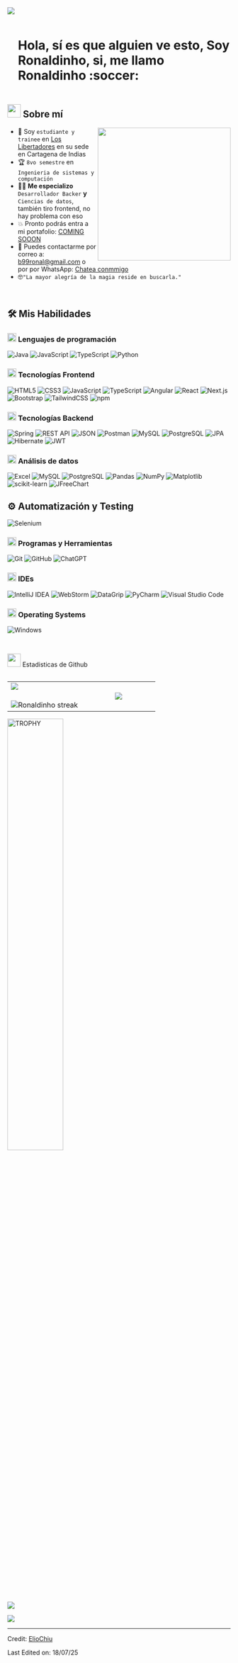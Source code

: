 <!--horizontal divider(gradiant)-->
<img src="https://user-images.githubusercontent.com/73097560/115834477-dbab4500-a447-11eb-908a-139a6edaec5c.gif">

<!--h1 without bottom border-->

<div id="user-content-toc">
  <ul align="left">
    <summary><h1 style="display: inline-block">Hola, sí es que alguien ve esto, Soy Ronaldinho, si, me llamo Ronaldinho :soccer:</h1></summary>
  </ul>
</div>


<!--About Me-->

## <picture><img src = "https://github.com/7oSkaaa/7oSkaaa/blob/main/Images/about_me.gif?raw=true" width = 30px></picture> Sobre mí

<picture> <img align="right" src="https://media.giphy.com/media/SWoSkN6DxTszqIKEqv/giphy.gif" width = 300px></picture>

- :school: Soy `estudiante y trainee` en [Los Libertadores](https://www.ulibertadores.edu.co/) en su sede en Cartagena de Indias
- :trophy: `8vo semestre` en `Ingenieria de sistemas y computación`
- :technologist: **Me especializo** `Desarrollador Backer` **y** `Ciencias de datos`, también tiro frontend, no hay problema con eso
- :boom: Pronto podrás entra a mi portafolio: [COMING SOOON]()
- :email: Puedes contactarme por correo a: [b99ronal@gmail.com](mailto:b99ronal@gmail.com) o por por WhatsApp: [Chatea conmmigo](https://wa.me/573246537538)
- :nerd_face:`"La mayor alegría de la magia reside en buscarla."`

<br>

## 🛠️ Mis Habilidades

### <picture> <img src = "https://github.com/7oSkaaa/7oSkaaa/blob/main/Images/Programming_Languages.gif?raw=true" width = 20px>  </picture> Lenguajes de programación

![Java](https://img.shields.io/badge/Java-007396?style=flat-square&logo=OpenJDK&logoColor=white)
![JavaScript](https://img.shields.io/badge/JavaScript-F7DF1E?style=flat-square&logo=JavaScript&logoColor=black)
![TypeScript](https://img.shields.io/badge/TypeScript-3178C6?style=flat-square&logo=TypeScript&logoColor=white)
![Python](https://img.shields.io/badge/Python-3776AB?style=flat-square&logo=Python&logoColor=white)

### <picture> <img src = "https://github.com/7oSkaaa/7oSkaaa/blob/main/Images/Front_End.gif?raw=true" width = 20px>  </picture> Tecnologías Frontend 

![HTML5](https://img.shields.io/badge/HTML5-E34F26?style=flat-square&logo=HTML5&logoColor=white)
![CSS3](https://img.shields.io/badge/CSS3-1572B6?style=flat-square&logo=CSS3&logoColor=white)
![JavaScript](https://img.shields.io/badge/JavaScript-F7DF1E?style=flat-square&logo=JavaScript&logoColor=black)
![TypeScript](https://img.shields.io/badge/TypeScript-3178C6?style=flat-square&logo=TypeScript&logoColor=white)
![Angular](https://img.shields.io/badge/Angular-DD0031?style=flat-square&logo=Angular&logoColor=white)
![React](https://img.shields.io/badge/React-20232A?style=flat-square&logo=React&logoColor=61DAFB)
![Next.js](https://img.shields.io/badge/Next.js-000000?style=flat-square&logo=Next.js&logoColor=white)
![Bootstrap](https://img.shields.io/badge/Bootstrap-7952B3?style=flat-square&logo=Bootstrap&logoColor=white)
![TailwindCSS](https://img.shields.io/badge/TailwindCSS-06B6D4?style=flat-square&logo=TailwindCSS&logoColor=white)
![npm](https://img.shields.io/badge/npm-CB3837?style=flat-square&logo=npm&logoColor=white)


### <picture><img src="https://github.com/7oSkaaa/7oSkaaa/blob/main/Images/CP_PS.gif?raw=true" width="20px"></picture> Tecnologías Backend

![Spring](https://img.shields.io/badge/Spring-6DB33F?style=flat-square&logo=Spring&logoColor=white)
![REST API](https://img.shields.io/badge/REST%20API-009688?style=flat-square&logo=api&logoColor=white)
![JSON](https://img.shields.io/badge/JSON-5E5C5C?style=flat-square&logo=JSON&logoColor=white)
![Postman](https://img.shields.io/badge/Postman-FF6C37?style=flat-square&logo=Postman&logoColor=white)
![MySQL](https://img.shields.io/badge/MySQL-4479A1?style=flat-square&logo=MySQL&logoColor=white)
![PostgreSQL](https://img.shields.io/badge/PostgreSQL-4169E1?style=flat-square&logo=PostgreSQL&logoColor=white)
![JPA](https://img.shields.io/badge/JPA-6C3483?style=flat-square&logo=Java&logoColor=white)
![Hibernate](https://img.shields.io/badge/Hibernate-59666C?style=flat-square&logo=Hibernate&logoColor=white)
![JWT](https://img.shields.io/badge/JWT-000000?style=flat-square&logo=JSON%20Web%20Tokens&logoColor=white)

### <picture> <img src = "https://github.com/7oSkaaa/7oSkaaa/blob/main/Images/Statistics.gif?raw=true" width = 20px>  </picture> Análisis de datos

![Excel](https://img.shields.io/badge/Excel-217346?style=flat-square&logo=Microsoft%20Excel&logoColor=white)
![MySQL](https://img.shields.io/badge/MySQL-4479A1?style=flat-square&logo=MySQL&logoColor=white)
![PostgreSQL](https://img.shields.io/badge/PostgreSQL-4169E1?style=flat-square&logo=PostgreSQL&logoColor=white)
![Pandas](https://img.shields.io/badge/Pandas-150458?style=flat-square&logo=Pandas&logoColor=white)
![NumPy](https://img.shields.io/badge/NumPy-013243?style=flat-square&logo=NumPy&logoColor=white)
![Matplotlib](https://img.shields.io/badge/Matplotlib-11557C?style=flat-square&logo=Matplotlib&logoColor=white)
![scikit-learn](https://img.shields.io/badge/scikit--learn-F7931E?style=flat-square&logo=scikit-learn&logoColor=white)
![JFreeChart](https://img.shields.io/badge/JFreeChart-0096C7?style=flat-square&logo=Java&logoColor=white)

## ⚙️ Automatización y Testing

![Selenium](https://img.shields.io/badge/Selenium-43B02A?style=flat-square&logo=Selenium&logoColor=white)

### <picture> <img src = "https://github.com/7oSkaaa/7oSkaaa/blob/main/Images/Software_Tools.gif?raw=true" width = 20px>  </picture> Programas y Herramientas

![Git](https://img.shields.io/badge/Git-F05032?style=flat-square&logo=Git&logoColor=white)
![GitHub](https://img.shields.io/badge/GitHub-181717?style=flat-square&logo=GitHub&logoColor=white)
![ChatGPT](https://img.shields.io/badge/ChatGPT-10A37F?style=flat-square&logo=openai&logoColor=white)

### <picture> <img src = "https://github.com/7oSkaaa/7oSkaaa/blob/main/Images/IDEs.gif?raw=true" width = 20px>  </picture> IDEs

![IntelliJ IDEA](https://img.shields.io/badge/IntelliJ%20IDEA-000000?style=flat-square&logo=IntelliJ%20IDEA&logoColor=white)
![WebStorm](https://img.shields.io/badge/WebStorm-000000?style=flat-square&logo=WebStorm&logoColor=white)
![DataGrip](https://img.shields.io/badge/DataGrip-000000?style=flat-square&logo=DataGrip&logoColor=white)
![PyCharm](https://img.shields.io/badge/PyCharm-000000?style=flat-square&logo=PyCharm&logoColor=white)
![Visual Studio Code](https://img.shields.io/badge/VS%20Code-007ACC?style=flat-square&logo=Visual%20Studio%20Code&logoColor=white)

### <picture> <img src = "https://github.com/7oSkaaa/7oSkaaa/blob/main/Images/OS.gif?raw=true" width = 20px>  </picture> Operating Systems

![Windows](https://img.shields.io/badge/Windows-0078D6?style=flat-square&logo=Windows&logoColor=white)

<br>

<picture> <img src="https://github.com/7oSkaaa/7oSkaaa/blob/main/Images/Statistics.gif?raw=true" width="30px"> </picture> Estadisticas de Github
<!--- stats & Trophy (start) -->

<p align="left">

<table align="left"> <tr border="none"> <td width="50%" align="center"> <img align="left" src="https://github-readme-stats.vercel.app/api?username=Ronaldinho-OrtegaRuiz&theme=dark&show_icons=true&count_private=true" /> <br><br> <img title="🔥 Get streak stats for your profile at git.io/streak-stats" alt="Ronaldinho streak" src="https://github-readme-streak-stats.herokuapp.com/?user=Ronaldinho-OrtegaRuiz&theme=dark&hide_border=false" /> </td>

<td width="50%" align="center"> <img align="center" src="https://github-readme-stats.vercel.app/api/top-langs/?username=Ronaldinho-OrtegaRuiz&theme=dark&hide_border=false&no-bg=true&no-frame=true&langs_count=7" /> </td> </tr> </table>

<!--- stats (end) -->

<!--- trophy (start) -->

<div align="left">
  <a href="https://github.com/ryo-ma/github-profile-trophy" title="Go to Source">
    <img align="center" width="50%" src="https://github-profile-trophy.vercel.app/?username=Ronaldinho-OrtegaRuiz&theme=radical&row=1&column=3&margin-h=15&margin-w=5&no-bg=true" alt="TROPHY" />
  </a>
</div>


<!--- trophy (end) -->

</p> <br>

<!--- Profile visit count ---> <div align="center"> </div>


[![](https://visitcount.itsvg.in/api?id=ElioChiu&label=Profile%20Views&color=1&pretty=false)](https://visitcount.itsvg.in)

</div>

<!--horizontal divider(gradiant)-->
<img src="https://user-images.githubusercontent.com/73097560/115834477-dbab4500-a447-11eb-908a-139a6edaec5c.gif">

-----------

Credit: [ElioChiu](https://github.com/ElioChiu)

Last Edited on: 18/07/25

